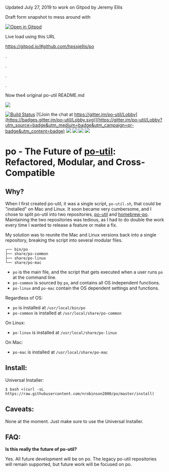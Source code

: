 Updated July 27, 2019 to work on Gitpod by Jeremy Ellis

Draft form snapshot to mess around with

[![Open in Gitpod](https://gitpod.io/button/open-in-gitpod.svg)](https://gitpod.io#snapshot/7fcaa614-fb3a-4db0-bf8e-b42988d93aa1)


Live load using this URL

https://gitpod.io/#github.com/hpssjellis/po


.



.



.


.




Now the4 original po-util README.md






<img src="po-logo.png">

[![Build Status](https://travis-ci.org/nrobinson2000/po.svg?branch=master)](https://travis-ci.org/nrobinson2000/po)
[![Join the chat at https://gitter.im/po-util/Lobby](https://badges.gitter.im/po-util/Lobby.svg)](https://gitter.im/po-util/Lobby?utm_source=badge&utm_medium=badge&utm_campaign=pr-badge&utm_content=badge)
[![](https://img.shields.io/badge/donate-PayPal-009cde.svg)](https://www.paypal.me/nrobinson2000)
[![](https://img.shields.io/badge/donate-bitcoin-orange.svg)](https://donate.nrobinson.me)
[![](https://img.shields.io/github/issues/nrobinson2000/po.svg)](https://github.com/nrobinson2000/po/issues)
[![](https://img.shields.io/github/stars/nrobinson2000/po.svg)](https://github.com/nrobinson2000/po/stargazers)

# po - The Future of [po-util](https://github.com/nrobinson2000/po-util): Refactored, Modular, and Cross-Compatible

## Why?

When I first created po-util, it was a single script, `po-util.sh`, that could be "installed" on Mac and Linux.
It soon became very cumbersome, and I chose to split po-util into two repositories, [po-util](https://github.com/nrobinson2000/po-util) and [homebrew-po](https://github.com/nrobinson2000/homebrew-po).
Maintaining the two repositories was tedious, as I had to do double the work every time I wanted to release a feature or make a fix.

My solution was to reunite the Mac and Linux versions back into a single repository, breaking the script into several modular files.

```
┌── bin/po
├── share/po-common
├── share/po-linux
└── share/po-mac
```

* `po` is the main file, and the script that gets executed when a user runs `po` at the command line.
* `po-common` is sourced by `po`, and contains all OS independent functions.
* `po-linux` and `po-mac` contain the OS dependent settings and functions.

Regardless of OS:

* `po` is installed at `/usr/local/bin/po`
* `po-common` is installed at `/usr/local/share/po-common`

On Linux:

* `po-linux` is installed at `/usr/local/share/po-linux`

On Mac:

* `po-mac` is installed at `/usr/local/share/po-mac`

## Install:

Universal Installer:

```
$ bash <(curl -sL https://raw.githubusercontent.com/nrobinson2000/po/master/install)
```

## Caveats:
None at the moment. Just make sure to use the Universal Installer.

## FAQ:

**Is this really the future of po-util?**

Yes. All future development will be on po. The legacy po-util repositories will
remain supported, but future work will be focused on po.
